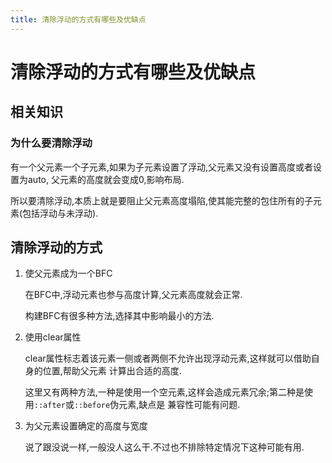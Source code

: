 ```yaml
---
title: 清除浮动的方式有哪些及优缺点
---
```


# 清除浮动的方式有哪些及优缺点

## 相关知识

### 为什么要清除浮动

有一个父元素一个子元素,如果为子元素设置了浮动,父元素又没有设置高度或者设置为auto,
父元素的高度就会变成0,影响布局.

所以要清除浮动,本质上就是要阻止父元素高度塌陷,使其能完整的包住所有的子元素(包括浮动与未浮动).

## 清除浮动的方式

1. 使父元素成为一个BFC

    在BFC中,浮动元素也参与高度计算,父元素高度就会正常.
    
    构建BFC有很多种方法,选择其中影响最小的方法.
    
2. 使用clear属性

    clear属性标志着该元素一侧或者两侧不允许出现浮动元素,这样就可以借助自身的位置,帮助父元素
    计算出合适的高度.
    
    这里又有两种方法,一种是使用一个空元素,这样会造成元素冗余;第二种是使用`::after`或`::before`伪元素,缺点是
    兼容性可能有问题.

3. 为父元素设置确定的高度与宽度

    说了跟没说一样,一般没人这么干.不过也不排除特定情况下这种可能有用.